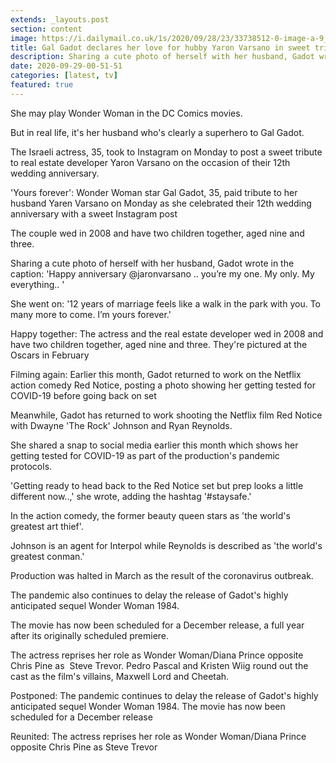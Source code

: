 ```yaml
---
extends: _layouts.post
section: content
image: https://i.dailymail.co.uk/1s/2020/09/28/23/33738512-0-image-a-9_1601332178388.jpg 
title: Gal Gadot declares her love for hubby Yaron Varsano in sweet tribute on 12th wedding anniversary 
description: Sharing a cute photo of herself with her husband, Gadot wrote in the caption Happy anniversary @jaronvarsano .. youre my one. My only. My everything..  
date: 2020-09-29-00-51-51 
categories: [latest, tv] 
featured: true 
--- 
```

She may play Wonder Woman in the DC Comics movies.

But in real life, it's her husband who's clearly a superhero to Gal Gadot.

The Israeli actress, 35, took to Instagram on Monday to post a sweet tribute to real estate developer Yaron Varsano on the occasion of their 12th wedding anniversary.

'Yours forever': Wonder Woman star Gal Gadot, 35, paid tribute to her husband Yaren Varsano on Monday as she celebrated their 12th wedding anniversary with a sweet Instagram post

The couple wed in 2008 and have two children together, aged nine and three. 

Sharing a cute photo of herself with her husband, Gadot wrote in the caption: 'Happy anniversary @jaronvarsano .. you’re my one. My only. My everything.. '

She went on: '12 years of marriage feels like a walk in the park with you. To many more to come. I’m yours forever.'

Happy together: The actress and the real estate developer wed in 2008 and have two children together, aged nine and three. They're pictured at the Oscars in February

Filming again: Earlier this month, Gadot returned to work on the Netflix action comedy Red Notice, posting a photo showing her getting tested for COVID-19 before going back on set 

Meanwhile, Gadot has returned to work shooting the Netflix film Red Notice with Dwayne 'The Rock' Johnson and Ryan Reynolds.

She shared a snap to social media earlier this month which shows her getting tested for COVID-19 as part of the production's pandemic protocols.   

'Getting ready to head back to the Red Notice set but prep looks a little different now..,' she wrote, adding the hashtag '#staysafe.'

In the action comedy, the former beauty queen stars as 'the world's greatest art thief'.

Johnson is an agent for Interpol while Reynolds is described as 'the world's greatest conman.' 

Production was halted in March as the result of the coronavirus outbreak. 

The pandemic also continues to delay the release of Gadot's highly anticipated sequel Wonder Woman 1984. 

The movie has now been scheduled for a December release, a full year after its originally scheduled premiere.

The actress reprises her role as Wonder Woman/Diana Prince opposite Chris Pine as  Steve Trevor. Pedro Pascal and Kristen Wiig round out the cast as the film's villains, Maxwell Lord and Cheetah. 

Postponed: The pandemic continues to delay the release of Gadot's highly anticipated sequel Wonder Woman 1984. The movie has now been scheduled for a December release

Reunited: The actress reprises her role as Wonder Woman/Diana Prince opposite Chris Pine as Steve Trevor

